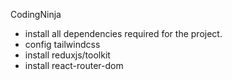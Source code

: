 CodingNinja

- install all dependencies required for the project.
- config tailwindcss
- install reduxjs/toolkit
- install react-router-dom